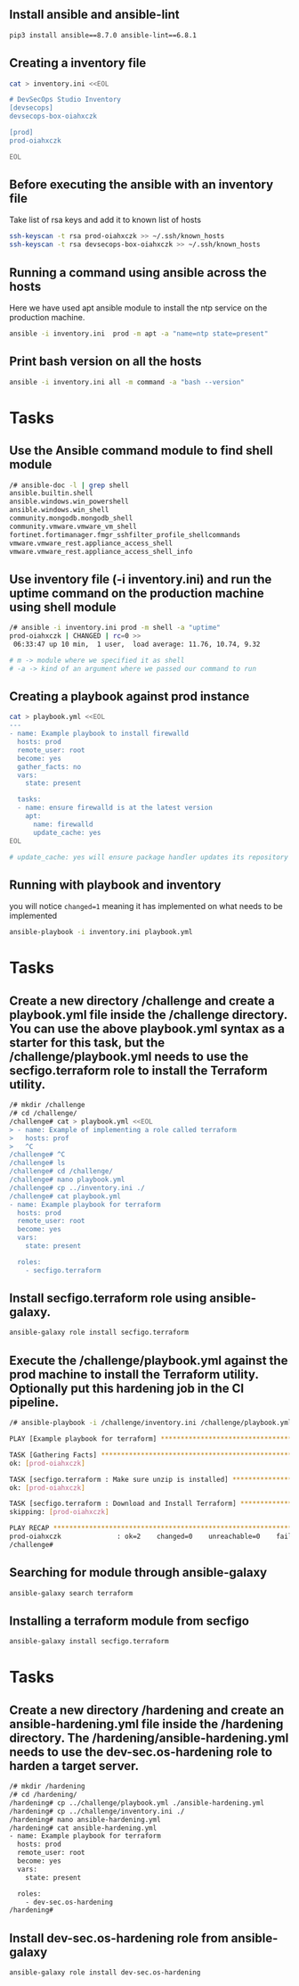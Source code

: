 
## Install ansible and ansible-lint 

```sh
pip3 install ansible==8.7.0 ansible-lint==6.8.1
```

## Creating a inventory file 

```sh
cat > inventory.ini <<EOL

# DevSecOps Studio Inventory
[devsecops]
devsecops-box-oiahxczk

[prod]
prod-oiahxczk

EOL
```

## Before executing the ansible with an inventory file 

Take list of rsa keys and add it to known list of hosts 

```sh
ssh-keyscan -t rsa prod-oiahxczk >> ~/.ssh/known_hosts
ssh-keyscan -t rsa devsecops-box-oiahxczk >> ~/.ssh/known_hosts
```

## Running a command using ansible across the hosts 

Here we have used apt ansible module to install the ntp service on the production machine.

```sh
ansible -i inventory.ini  prod -m apt -a "name=ntp state=present"
```

## Print bash version on all the hosts 

```sh
ansible -i inventory.ini all -m command -a "bash --version"
```

# Tasks 

## Use the Ansible command module to find shell module

```sh
/# ansible-doc -l | grep shell
ansible.builtin.shell                                                                            Execute she...        
ansible.windows.win_powershell                                                                   ...                   
ansible.windows.win_shell                                                                        Execute shell co...   
community.mongodb.mongodb_shell                                                                  Run commands...       
community.vmware.vmware_vm_shell                                                                 Run commands in a VMware ...
fortinet.fortimanager.fmgr_sshfilter_profile_shellcommands                                       ...                   
vmware.vmware_rest.appliance_access_shell                                                        Set enabled state of BASH, that is, access to BASH from wit...
vmware.vmware_rest.appliance_access_shell_info                                                   Get enabled state of BASH, that is, access to BASH from wit...
```

## Use inventory file (-i inventory.ini) and run the uptime command on the production machine using shell module

```sh
/# ansible -i inventory.ini prod -m shell -a "uptime"
prod-oiahxczk | CHANGED | rc=0 >>
 06:33:47 up 10 min,  1 user,  load average: 11.76, 10.74, 9.32

# m -> module where we specified it as shell 
# -a -> kind of an argument where we passed our command to run
```

## Creating a playbook against prod instance 

```sh
cat > playbook.yml <<EOL
---
- name: Example playbook to install firewalld
  hosts: prod
  remote_user: root
  become: yes
  gather_facts: no
  vars:
    state: present

  tasks:
  - name: ensure firewalld is at the latest version
    apt:
      name: firewalld
      update_cache: yes
EOL

# update_cache: yes will ensure package handler updates its repository cache prior to attempting the package installation.
```

## Running with playbook and inventory 

you will notice `changed=1` meaning it has implemented on what needs to be implemented 

```sh
ansible-playbook -i inventory.ini playbook.yml
```

# Tasks

## Create a new directory /challenge and create a playbook.yml file inside the /challenge directory. You can use the above playbook.yml syntax as a starter for this task, but the /challenge/playbook.yml needs to use the secfigo.terraform role to install the Terraform utility.

```sh
/# mkdir /challenge 
/# cd /challenge/
/challenge# cat > playbook.yml <<EOL
> - name: Example of implementing a role called terraform
>   hosts: prof
>   ^C
/challenge# ^C
/challenge# ls
/challenge# cd /challenge/
/challenge# nano playbook.yml
/challenge# cp ../inventory.ini ./
/challenge# cat playbook.yml 
- name: Example playbook for terraform 
  hosts: prod
  remote_user: root
  become: yes
  vars:
    state: present

  roles:
    - secfigo.terraform
```

## Install secfigo.terraform role using ansible-galaxy.

```sh
ansible-galaxy role install secfigo.terraform
```

## Execute the /challenge/playbook.yml against the prod machine to install the Terraform utility. Optionally put this hardening job in the CI pipeline.

```sh
/# ansible-playbook -i /challenge/inventory.ini /challenge/playbook.yml 

PLAY [Example playbook for terraform] ***************************************************************

TASK [Gathering Facts] ******************************************************************************
ok: [prod-oiahxczk]

TASK [secfigo.terraform : Make sure unzip is installed] *********************************************
ok: [prod-oiahxczk]

TASK [secfigo.terraform : Download and Install Terraform] *******************************************
skipping: [prod-oiahxczk]

PLAY RECAP ******************************************************************************************
prod-oiahxczk              : ok=2    changed=0    unreachable=0    failed=0    skipped=1    rescued=0    ignored=0   
/challenge# 
```

## Searching for module through ansible-galaxy 

```sh
ansible-galaxy search terraform
```

## Installing a terraform module from secfigo 

```sh
ansible-galaxy install secfigo.terraform
```

# Tasks 

## Create a new directory /hardening and create an ansible-hardening.yml file inside the /hardening directory. The /hardening/ansible-hardening.yml needs to use the dev-sec.os-hardening role to harden a target server.

```sh
/# mkdir /hardening 
/# cd /hardening/
/hardening# cp ../challenge/playbook.yml ./ansible-hardening.yml
/hardening# cp ../challenge/inventory.ini ./
/hardening# nano ansible-hardening.yml 
/hardening# cat ansible-hardening.yml 
- name: Example playbook for terraform 
  hosts: prod
  remote_user: root
  become: yes
  vars:
    state: present

  roles:
    - dev-sec.os-hardening
/hardening# 
```

## Install dev-sec.os-hardening role from ansible-galaxy

```sh
ansible-galaxy role install dev-sec.os-hardening
```

